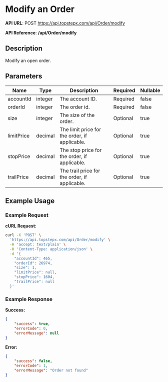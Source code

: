 # Modify an Order

**API URL**: POST https://api.topstepx.com/api/Order/modify

**API Reference**: **/api/Order/modify**

## Description

Modify an open order.

## Parameters

| Name | Type | Description | Required | Nullable |
|------|------|-------------|----------|----------|
| accountId | integer | The account ID. | Required | false |
| orderId | integer | The order id. | Required | false |
| size | integer | The size of the order. | Optional | true |
| limitPrice | decimal | The limit price for the order, if applicable. | Optional | true |
| stopPrice | decimal | The stop price for the order, if applicable. | Optional | true |
| trailPrice | decimal | The trail price for the order, if applicable. | Optional | true |

## Example Usage

### Example Request

**cURL Request:**
```bash
curl -X 'POST' \
  'https://api.topstepx.com/api/Order/modify' \
  -H 'accept: text/plain' \
  -H 'Content-Type: application/json' \
  -d '{
    "accountId": 465,
    "orderId": 26974,
    "size": 1,
    "limitPrice": null,
    "stopPrice": 1604,
    "trailPrice": null
  }'
```

### Example Response

**Success:**
```json
{
    "success": true,
    "errorCode": 0,
    "errorMessage": null
}
```

**Error:**
```json
{
    "success": false,
    "errorCode": 1,
    "errorMessage": "Order not found"
}
```